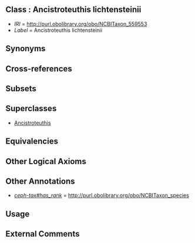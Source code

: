 
## Class : Ancistroteuthis lichtensteinii

 * *IRI* = http://purl.obolibrary.org/obo/NCBITaxon_559553
 * *Label* = Ancistroteuthis lichtensteinii

## Synonyms


## Cross-references


## Subsets


## Superclasses

 * [Ancistroteuthis](../../NCBITaxon/52/NCBITaxon_559552.md)

## Equivalencies


## Other Logical Axioms


## Other Annotations

 * *[ceph-tax#has_rank](../../ceph-tax#has/nk/ceph-tax#has_rank.md)* = http://purl.obolibrary.org/obo/NCBITaxon_species

## Usage


## External Comments

